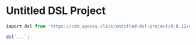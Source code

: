 # Untitled DSL Project

```js
import dsl from 'https://cdn.spooky.click/untitled-dsl-project/0.0.12/dsl.js';

dsl`...`;
```
